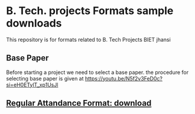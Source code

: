 # B. Tech. projects Formats sample downloads 
This repository is for formats related to B. Tech Projects BIET jhansi
## Base Paper
Before starting a project we need to select a base paper. the procedure for selecting base paper is given at
https://youtu.be/N5f2v3FeD0c?si=eH0ETylT_xp1UsJl

## [Regular Attandance Format: download](https://bietjhsacin-my.sharepoint.com/:b:/g/personal/akd_bietjhs_ac_in/Ef0QTl0-8c9FvZn-H80XISQBrobkaEkYk9ISo2oA4TA63g?e=ZepXRz)


